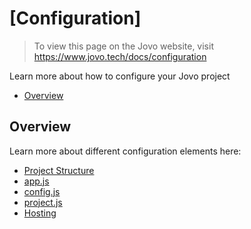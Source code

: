 # [Configuration]

> To view this page on the Jovo website, visit https://www.jovo.tech/docs/configuration

Learn more about how to configure your Jovo project

* [Overview](#overview)


## Overview

Learn more about different configuration elements here:

* [Project Structure](./project-structure.md './project-structure')
* [app.js](./app-js.md './app-js')
* [config.js](./config-js.md './config-js')
* [project.js](./project-js.md './project-js')
* [Hosting](./hosting './hosting')




<!--[metadata]: {"description": "Learn how to configure your Jovo Voice App for Amazon Alexa and Google Assistant", "route": "configuration"}-->
